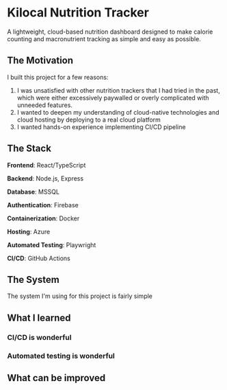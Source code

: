 # Kilocal Nutrition Tracker

A lightweight, cloud-based nutrition dashboard designed to make calorie counting and macronutrient tracking as simple and easy as possible.

## The Motivation

I built this project for a few reasons:

1. I was unsatisfied with other nutrition trackers that I had tried in the past, which were either excessively paywalled or overly complicated with unneeded features.
2. I wanted to deepen my understanding of cloud-native technologies and cloud hosting by deploying to a real cloud platform
3. I wanted hands-on experience implementing CI/CD pipeline

## The Stack

**Frontend**: React/TypeScript

**Backend**: Node.js, Express

**Database**: MSSQL

**Authentication**: Firebase

**Containerization**: Docker

**Hosting**: Azure

**Automated Testing**: Playwright

**CI/CD**: GitHub Actions

## The System

The system I'm using for this project is fairly simple

## What I learned

### CI/CD is wonderful

### Automated testing is wonderful

## What can be improved
